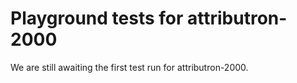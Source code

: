 # Playground tests for attributron-2000
We are still awaiting the first test run for attributron-2000.
